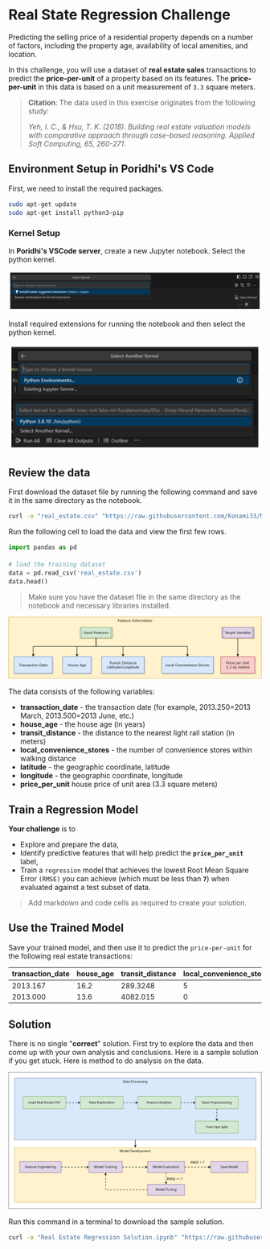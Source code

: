 # Real State Regression Challenge

Predicting the selling price of a residential property depends on a number of factors, including the property age, availability of local amenities, and location.

In this challenge, you will use a dataset of **real estate sales** transactions to predict the **price-per-unit** of a property based on its features. The **price-per-unit** in this data is based on a unit measurement of `3.3` square meters.

> **Citation**: The data used in this exercise originates from the following study:
>
> *Yeh, I. C., & Hsu, T. K. (2018). Building real estate valuation models with comparative approach through case-based reasoning. Applied Soft Computing, 65, 260-271.*


## Environment Setup in Poridhi's VS Code

First, we need to install the required packages.

```bash
sudo apt-get update
sudo apt-get install python3-pip
```

### Kernel Setup

In **Poridhi's VSCode server**, create a new Jupyter notebook. Select the python kernel.

![!\[alt text\](lab-5a-final.drawio.svg)](https://github.com/poridhiEng/poridhi-labs/raw/main/Poridhi%20Labs/MLOps%20Lab/ML-Fundamentals/05a%20-%20Deep%20Neural%20Networks%20(TensorFlow)/images/image-13.png)

Install required extensions for running the notebook and then select the python kernel.

![!\[alt text\](lab-5a-final.drawio.svg)](https://github.com/poridhiEng/poridhi-labs/raw/main/Poridhi%20Labs/MLOps%20Lab/ML-Fundamentals/05a%20-%20Deep%20Neural%20Networks%20(TensorFlow)/images/image-12.png)

## Review the data

First download the dataset file by running the following command and save it in the same directory as the notebook.

```sh
curl -o "real_estate.csv" "https://raw.githubusercontent.com/Konami33/MlOps-Dataset/refs/heads/main/Challenges_Data/real_estate.csv"
```

Run the following cell to load the data and view the first few rows.

```python
import pandas as pd

# load the training dataset
data = pd.read_csv('real_estate.csv')
data.head()
```

> Make sure you have the dataset file in the same directory as the notebook and necessary libraries installed.

![alt text](https://github.com/poridhiEng/poridhi-labs/raw/main/Poridhi%20Labs/MLOps%20Lab/ML-Fundamentals/Challenges/02-RealState-Regression/images/image-1.png)

The data consists of the following variables:

- **transaction_date** - the transaction date (for example, 2013.250=2013 March, 2013.500=2013 June, etc.)
- **house_age** - the house age (in years)
- **transit_distance** - the distance to the nearest light rail station (in meters)
- **local_convenience_stores** - the number of convenience stores within walking distance
- **latitude** - the geographic coordinate, latitude
- **longitude** - the geographic coordinate, longitude
- **price_per_unit** house price of unit area (3.3 square meters)

## Train a Regression Model

**Your challenge** is to
- Explore and prepare the data,
- Identify predictive features that will help predict the **`price_per_unit`** label,
- Train a `regression` model that achieves the lowest Root Mean Square Error `(RMSE)` you can achieve (which must be less than **`7`**) when evaluated against a test subset of data.

> Add markdown and code cells as required to create your solution.

## Use the Trained Model

Save your trained model, and then use it to predict the `price-per-unit` for the following real estate transactions:

| transaction_date | house_age | transit_distance | local_convenience_stores | latitude | longitude |
| ---------------- | --------- | ---------------- | ------------------------ | -------- | --------- |
|2013.167|16.2|289.3248|5|24.98203|121.54348|
|2013.000|13.6|4082.015|0|24.94155|121.50381|

## Solution

There is no single "**correct**" solution. First try to explore the data and then come up with your own analysis and conclusions. Here is a sample solution if you get stuck. Here is method to do analysis on the data.

![alt text](https://github.com/poridhiEng/poridhi-labs/raw/main/Poridhi%20Labs/MLOps%20Lab/ML-Fundamentals/Challenges/02-RealState-Regression/images/c2.drawio.svg)

Run this command in a terminal to download the sample solution.

```sh
curl -o "Real Estate Regression Solution.ipynb" "https://raw.githubusercontent.com/Konami33/MlOps-Dataset/refs/heads/main/Challenges_Soln/02%20-%20Real%20Estate%20Regression%20Solution.ipynb"
```